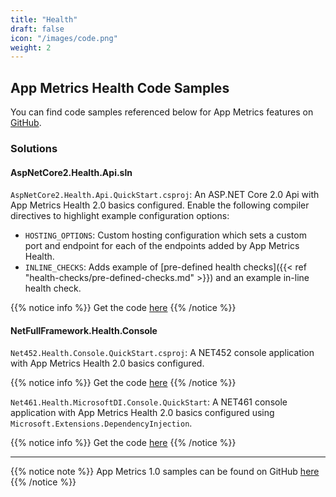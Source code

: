 ```yaml
---
title: "Health"
draft: false
icon: "/images/code.png"
weight: 2
---
```


## App Metrics Health Code Samples

You can find code samples referenced below for App Metrics features on [GitHub](https://github.com/AppMetrics/Samples.V2).

### Solutions

#### AspNetCore2.Health.Api.sln

<i class="fa fa-hand-o-right"></i> `AspNetCore2.Health.Api.QuickStart.csproj`: An ASP.NET Core 2.0 Api with App Metrics Health 2.0 basics configured. Enable the following compiler directives to highlight example configuration options:

- `HOSTING_OPTIONS`: Custom hosting configuration which sets a custom port and endpoint for each of the endpoints added by App Metrics Health.
- `INLINE_CHECKS`: Adds example of [pre-defined health checks]({{< ref "health-checks/pre-defined-checks.md" >}}) and an example in-line health check.

{{% notice info %}}
Get the code [here](https://github.com/AppMetrics/Samples.V2/tree/master/AspNetCore2.Health.Api.QuickStart)
{{% /notice %}}

#### NetFullFramework.Health.Console

<i class="fa fa-hand-o-right"></i> `Net452.Health.Console.QuickStart.csproj`: A NET452 console application with App Metrics Health 2.0 basics configured.

{{% notice info %}}
Get the code [here](https://github.com/AppMetrics/Samples.V2/tree/master/Net452.Health.Console.QuickStart)
{{% /notice %}}

<i class="fa fa-hand-o-right"></i> `Net461.Health.MicrosoftDI.Console.QuickStart`: A NET461 console application with App Metrics Health 2.0 basics configured using `Microsoft.Extensions.DependencyInjection`.

{{% notice info %}}
Get the code [here](https://github.com/AppMetrics/Samples.V2/tree/master/Net461.Health.MicrosoftDI.Console.QuickStart)
{{% /notice %}}

___

{{% notice note %}}
App Metrics 1.0 samples can be found on GitHub [here](https://github.com/AppMetrics/Samples)
{{% /notice %}}
